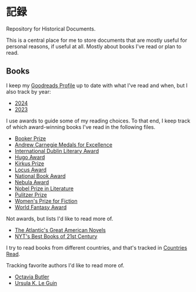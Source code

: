 # 記録

Repository for Historical Documents.

This is a central place for me to store documents that are mostly useful for
personal reasons, if useful at all. Mostly about books I've read or plan to
read.

## Books

I keep my
[Goodreads Profile](https://www.goodreads.com/user/show/6142552-michael-daines)
up to date with what I've read and when, but I also track by year:

* [2024](2024-reading.md)
* [2023](2023-reading.md)

I use awards to guide some of my reading choices. To that end, I keep track of
which award-winning books I've read in the following files.

* [Booker Prize](booker-prize.md)
* [Andrew Carnegie Medals for Excellence](carnegie-medal.md)
* [International Dublin Literary Award](dublin-award.md)
* [Hugo Award](hugo-award.md)
* [Kirkus Prize](kirkus.md)
* [Locus Award](locus-award.md)
* [National Book Award](national-book-award.md)
* [Nebula Award](nebula-award.md)
* [Nobel Prize in Literature](nobel-literature.md)
* [Pulitzer Prize](pulitzer.md)
* [Women's Prize for Fiction](womens.md)
* [World Fantasy Award](world-fantasy.md)

Not awards, but lists I'd like to read more of.

* [The Atlantic's Great American Novels](great-american-novels.md)
* [NYT's Best Books of 21st Century](nyt-100-best-21st-century.md)

I try to read books from different countries, and that's tracked in
[Countries Read](countries-read.md).

Tracking favorite authors I'd like to read more of.

* [Octavia Butler](octavia.md)
* [Ursula K. Le Guin](le-guin.md)
